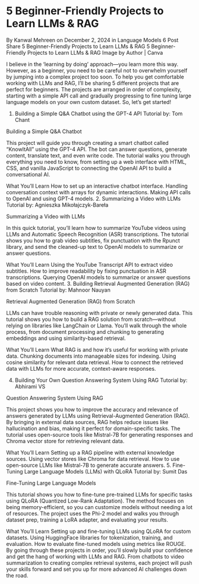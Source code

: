 # 5 Beginner-Friendly Projects to Learn LLMs & RAG
By Kanwal Mehreen on December 2, 2024 in Language Models 6
 Post Share
5 Beginner-Friendly Projects to Learn LLMs & RAG
5 Beginner-Friendly Projects to Learn LLMs & RAG
Image by Author | Canva

I believe in the ‘learning by doing’ approach—you learn more this way. However, as a beginner, you need to be careful not to overwhelm yourself by jumping into a complex project too soon. To help you get comfortable working with LLMs and RAG, I’ll be sharing 5 different projects that are perfect for beginners. The projects are arranged in order of complexity, starting with a simple API call and gradually progressing to fine tuning large language models on your own custom dataset. So, let’s get started!

1. Building a Simple Q&A Chatbot using the GPT-4 API
Tutorial by:  Tom Chant

Building a Simple Q&A Chatbot 

This project will guide you through creating a smart chatbot called “KnowItAll” using the GPT-4 API. The bot can answer questions, generate content, translate text, and even write code. The tutorial walks you through everything you need to know, from setting up a web interface with HTML, CSS, and vanilla JavaScript to connecting the OpenAI API to build a conversational AI.


What You’ll Learn
How to set up an interactive chatbot interface.
Handling conversation context with arrays for dynamic interactions.
Making API calls to OpenAI and using GPT-4 models.
2. Summarizing a Video with LLMs
Tutorial by: Agnieszka Mikołajczyk-Bareła

Summarizing a Video with LLMs

In this quick tutorial, you’ll learn how to summarize YouTube videos using LLMs and Automatic Speech Recognition (ASR) transcriptions. The tutorial shows you how to grab video subtitles, fix punctuation with the Rpunct library, and send the cleaned-up text to OpenAI models to summarize or answer questions.

What You’ll Learn
Using the YouTube Transcript API to extract video subtitles.
How to improve readability by fixing punctuation in ASR transcriptions.
Querying OpenAI models to summarize or answer questions based on video content.
3. Building Retrieval Augmented Generation (RAG) from Scratch
Tutorial by: Mahnoor Nauyan

Retrieval Augmented Generation (RAG) from Scratch

LLMs can have trouble reasoning with private or newly generated data. This tutorial shows you how to build a RAG solution from scratch—without relying on libraries like LangChain or Llama. You’ll walk through the whole process, from document processing and chunking to generating embeddings and using similarity-based retrieval.

What You’ll Learn
What RAG is and how it’s useful for working with private data.
Chunking documents into manageable sizes for indexing.
Using cosine similarity for relevant data retrieval.
How to connect the retrieved data with LLMs for more accurate, context-aware responses.

4. Building Your Own Question Answering System Using RAG
Tutorial by: Abhirami VS

Question Answering System Using RAG

This project shows you how to improve the accuracy and relevance of answers generated by LLMs using Retrieval-Augmented Generation (RAG). By bringing in external data sources, RAG helps reduce issues like hallucination and bias, making it perfect for domain-specific tasks. The tutorial uses open-source tools like Mistral-7B for generating responses and Chroma vector store for retrieving relevant data.

What You’ll Learn
Setting up a RAG pipeline with external knowledge sources.
Using vector stores like Chroma for data retrieval.
How to use open-source LLMs like Mistral-7B to generate accurate answers.
5. Fine-Tuning Large Language Models (LLMs) with QLoRA
Tutorial by: Sumit Das

Fine-Tuning Large Language Models 

This tutorial shows you how to fine-tune pre-trained LLMs for specific tasks using QLoRA (Quantized Low-Rank Adaptation). The method focuses on being memory-efficient, so you can customize models without needing a lot of resources. The project uses the Phi-2 model and walks you through dataset prep, training a LoRA adapter, and evaluating your results.

What You’ll Learn
Setting up and fine-tuning LLMs using QLoRA for custom datasets.
Using HuggingFace libraries for tokenization, training, and evaluation.
How to evaluate fine-tuned models using metrics like ROUGE.
By going through these projects in order, you’ll slowly build your confidence and get the hang of working with LLMs and RAG. From chatbots to video summarization to creating complex retrieval systems, each project will push your skills forward and set you up for more advanced AI challenges down the road.


